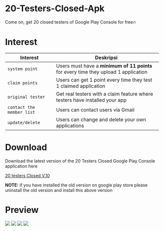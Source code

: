 # 20-Testers-Closed-Apk
Come on, get 20 closed testers of Google Play Console for free🔥
# Interest
Interest           |  []()  Deskripsi     
---------------- | ------- 
`system point`             | Users must have a **minimum of 11 points** for every time they upload 1 application
`claim points`        | Users can get 1 point every time they test 1 claimed application
`original tester`        | Get real testers with a claim feature where testers have installed your app
`contact the member list`        | Users can contact users via Gmail  
`update/delete`        | Users can change and delete your own applications  

# Download 
Download the latest version of the 20 Testers Closed Google Play Console application here

[20 testers Closed V.10](kominfo.web.id/wp-content/uploads/20-Testers-Closed.apk)

**NOTE:** if you have installed the old version on google play store please uninstall the old version and install this above version

# Preview 
![](https://play-lh.googleusercontent.com/bAQb_oAkVgGX0fa9EAa_2TJP8LNzkiNLUW-xWcCf_Qi1N2LmoXGXdZcgbozFohPmwDI=w240-h480-rw)
![](https://play-lh.googleusercontent.com/tpHMtAG3wYre2ruGZtApT_mr4lNlCF9R9oHl1D21YRakjVAsFfQ1Cv5n00brCHk6KX8=w1052-h592-rw)
![](https://play-lh.googleusercontent.com/eXoqPViSBViiRma24N_aJUpQ3fHZmFojTOQeAu2xX9dhqC3hk1OSb4nyB0BLXabmDwo=w1052-h592-rw)
![](https://play-lh.googleusercontent.com/pKBdrkzoGUmZqbNl9Xtw74h6wdAakTaSUbexQSchstR7X4xbAChg5SWjn7OYib_uMSU9=w5120-h2880-rw)
